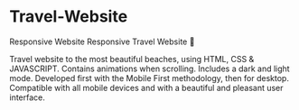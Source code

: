 # Travel-Website
Responsive Website
Responsive Travel Website 🌊

Travel website to the most beautiful beaches, using HTML, CSS & JAVASCRIPT.
Contains animations when scrolling.
Includes a dark and light mode.
Developed first with the Mobile First methodology, then for desktop.
Compatible with all mobile devices and with a beautiful and pleasant user interface.
